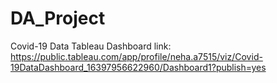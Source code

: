 # DA_Project

Covid-19 Data Tableau Dashboard link:
https://public.tableau.com/app/profile/neha.a7515/viz/Covid-19DataDashboard_16397956622960/Dashboard1?publish=yes
